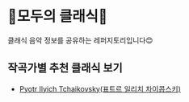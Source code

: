 # 🎵모두의 클래식🎺

클래식 음악 정보를 공유하는 레퍼지토리입니다😊

## 작곡가별 추천 클래식 보기

- [Pyotr Ilyich Tchaikovsky(표트르 일리치 차이콥스키)](https://github.com/hshine1226/moc/blob/main/thcaikovsky.md)

